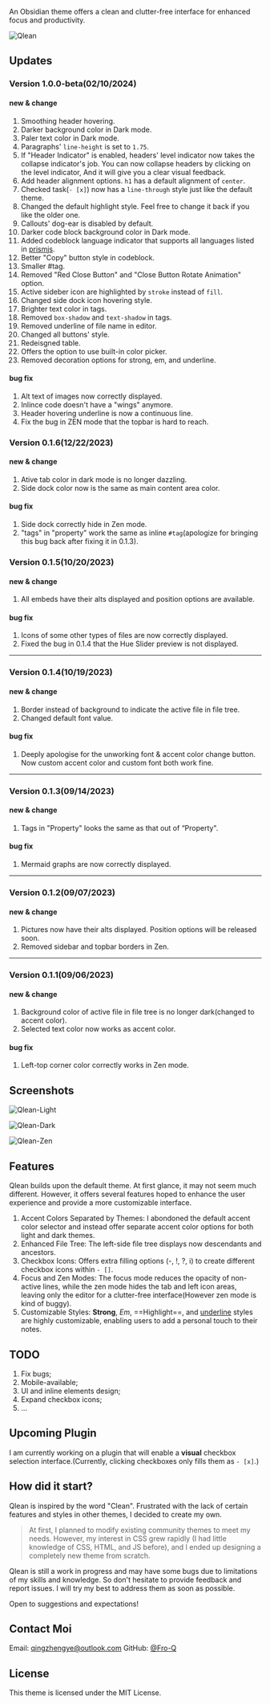 An Obsidian theme offers a clean and clutter-free interface for enhanced focus and productivity.

![Qlean](assets/Qlean.png)

## Updates

### Version 1.0.0-beta(02/10/2024)

#### new & change

1. Smoothing header hovering.
2. Darker background color in Dark mode.
3. Paler text color in Dark mode.
4. Paragraphs' `line-height` is set to `1.75`.
5. If "Header Indicator" is enabled, headers' level indicator now takes the collapse indicator's job. You can now collapse headers by clicking on the level indicator, And it will give you a clear visual feedback.
6. Add header alignment options. `h1` has a default alignment of `center`.
7. Checked task(`- [x]`) now has a `line-through` style just like the default theme.
8. Changed the default highlight style. Feel free to change it back if you like the older one.
9. Callouts' dog-ear is disabled by default.
10. Darker code block background color in Dark mode.
11. Added codeblock language indicator that supports all languages listed in [prismjs](https://prismjs.com/#supported-languages).
12. Better "Copy" button style in codeblock.
13. Smaller #tag.
14. Removed "Red Close Button" and "Close Button Rotate Animation" option.
15. Active sideber icon are highlighted by `stroke` instead of `fill`.
16. Changed side dock icon hovering style.
17. Brighter text color in tags.
18. Removed `box-shadow` and `text-shadow` in tags.
19. Removed underline of file name in editor.
20. Changed all buttons' style.
21. Redeisgned table.
22. Offers the option to use built-in color picker.
23. Removed decoration options for strong, em, and underline.

#### bug fix

1. Alt text of images now correctly displayed.
2. Inlince code doesn't have a "wings" anymore.
3. Header hovering underline is now a continuous line.
4. Fix the bug in ZEN mode that the topbar is hard to reach.

### Version 0.1.6(12/22/2023)

#### new & change

1. Ative tab color in dark mode is no longer dazzling.
2. Side dock color now is the same as main content area color.

#### bug fix

1. Side dock correctly hide in Zen mode.
2. "tags" in "property" work the same as inline `#tag`(apologize for bringing this bug back after fixing it in 0.1.3).

### Version 0.1.5(10/20/2023)

#### new & change

1. All embeds have their alts displayed and position options are available.

#### bug fix

1. Icons of some other types of files are now correctly displayed.
2. Fixed the bug in 0.1.4 that the Hue Slider preview is not displayed.

---

### Version 0.1.4(10/19/2023)

#### new & change

1. Border instead of background to indicate the active file in file tree.
2. Changed default font value.

#### bug fix

1. Deeply apologise for the unworking font & accent color change button. Now custom accent color and custom font both work fine.

---

### Version 0.1.3(09/14/2023)

#### new & change

1. Tags in "Property" looks the same as that out of “Property".

#### bug fix

1. Mermaid graphs are now correctly displayed.

---

### Version 0.1.2(09/07/2023)

#### new & change

1. Pictures now have their alts displayed. Position options will be released soon.
2. Removed sidebar and topbar borders in Zen.

---

### Version 0.1.1(09/06/2023)

#### new & change

1. Background color of active file in file tree is no longer dark(changed to accent color).
2. Selected text color now works as accent color.

#### bug fix

1. Left-top corner color correctly works in Zen mode.


## Screenshots

![Qlean-Light](assets/Qlean-light.png)

![Qlean-Dark](assets/Qlean-dark.png)

![Qlean-Zen](assets/Qlean-zen.png)

## Features

Qlean builds upon the default theme. At first glance, it may not seem much different. However, it offers several features hoped to enhance the user experience and provide a more customizable interface.

1. Accent Colors Separated by Themes: I abondoned the default accent color selector and instead offer separate accent color options for both light and dark themes.
2. Enhanced File Tree: The left-side file tree displays now descendants and ancestors.
3. Checkbox Icons: Offers extra filling options (-, !, ?, i) to create different checkbox icons within `- []`.
4. Focus and Zen Modes: The focus mode reduces the opacity of non-active lines, while the zen mode hides the tab and left icon areas, leaving only the editor for a clutter-free interface(However zen mode is kind of buggy).
5. Customizable Styles: **Strong**, _Em_, ==Highlight==, and <u>underline</u> styles are highly customizable, enabling users to add a personal touch to their notes.

## TODO

1. Fix bugs;
2. Mobile-available;
3. UI and inline elements design;
4. Expand checkbox icons;
5. ...

## Upcoming Plugin

I am currently working on a plugin that will enable a **visual** checkbox selection interface.(Currently, clicking checkboxes only fills them as `- [x]`.)

## How did it start?

Qlean is inspired by the word "Clean". Frustrated with the lack of certain features and styles in other themes, I decided to create my own.

> At first, I planned to modify existing community themes to meet my needs. However, my interest in CSS grew rapidly (I had little knowledge of CSS, HTML, and JS before), and I ended up designing a completely new theme from scratch.

Qlean is still a work in progress and may have some bugs due to limitations of my skills and knowledge. So don't hesitate to provide feedback and report issues. I will try my best to address them as soon as possible.

Open to suggestions and expectations!

## Contact Moi

Email: qingzhengye@outlook.com
GitHub: [@Fro-Q](https://github.com/Fro-Q)

## License

This theme is licensed under the MIT License.
